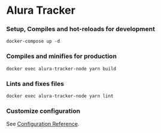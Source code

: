 # Alura Tracker

### Setup, Compiles and hot-reloads for development
```
docker-compose up -d
```

### Compiles and minifies for production
```
docker exec alura-tracker-node yarn build
```

### Lints and fixes files
```
docker exec alura-tracker-node yarn lint
```

### Customize configuration
See [Configuration Reference](https://cli.vuejs.org/config/).
